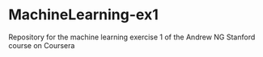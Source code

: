 # MachineLearning-ex1

Repository for the machine learning exercise 1 of the Andrew NG Stanford course on Coursera 
